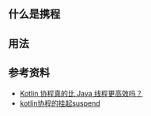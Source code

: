 ## 什么是携程

##	用法



## 参考资料

- [Kotlin 协程真的比 Java 线程更高效吗？](https://blog.csdn.net/vivo_tech/article/details/103921497)
- [kotlin协程的挂起suspend](https://blog.csdn.net/cpcpcp123/article/details/111724079)

